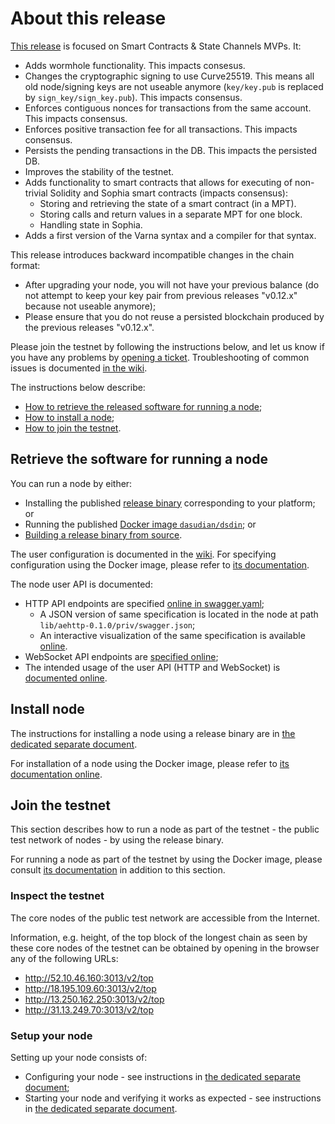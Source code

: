 # About this release

[This release][this-release] is focused on Smart Contracts & State Channels MVPs.
It:
* Adds wormhole functionality. This impacts consesus.
* Changes the cryptographic signing to use Curve25519. This means all old node/signing keys are not useable anymore (`key/key.pub` is replaced by `sign_key/sign_key.pub`). This impacts consensus.
* Enforces contiguous nonces for transactions from the same account. This impacts consensus.
* Enforces positive transaction fee for all transactions. This impacts consensus.
* Persists the pending transactions in the DB. This impacts the persisted DB.
* Improves the stability of the testnet.
* Adds functionality to smart contracts that allows for executing of non-trivial Solidity and Sophia smart contracts (impacts consensus):
  * Storing and retrieving the state of a smart contract (in a MPT).
  * Storing calls and return values in a separate MPT for one block.
  * Handling state in Sophia.
* Adds a first version of the Varna syntax and a compiler for that syntax.

[this-release]: https://github.com/dasudian/dsdin/releases/tag/v0.13.0

This release introduces backward incompatible changes in the chain format:
* After upgrading your node, you will not have your previous balance (do not attempt to keep your key pair from previous releases "v0.12.x" because not useable anymore);
* Please ensure that you do not reuse a persisted blockchain produced by the previous releases "v0.12.x".

Please join the testnet by following the instructions below, and let us know if you have any problems by [opening a ticket](https://github.com/dasudian/dsdin/issues).
Troubleshooting of common issues is documented [in the wiki](https://github.com/dasudian/dsdin/wiki/Troubleshooting).

The instructions below describe:
* [How to retrieve the released software for running a node](#retrieve-the-software-for-running-a-node);
* [How to install a node](#install-node);
* [How to join the testnet](#join-the-testnet).

## Retrieve the software for running a node

You can run a node by either:
* Installing the published [release binary][this-release] corresponding to your platform; or
* Running the published [Docker image `dasudian/dsdin`][docker]; or
* [Building a release binary from source][build].

[docker]: https://github.com/dasudian/dsdin/blob/v0.13.0/docs/docker.md
[build]: https://github.com/dasudian/dsdin/blob/v0.13.0/docs/build.md

The user configuration is documented in the [wiki](https://github.com/dasudian/dsdin/wiki/User-provided-configuration).
For specifying configuration using the Docker image, please refer to [its documentation][docker].

The node user API is documented:
* HTTP API endpoints are specified [online in swagger.yaml][swagger-yaml];
  * A JSON version of same specification is located in the node at path `lib/aehttp-0.1.0/priv/swagger.json`;
  * An interactive visualization of the same specification is available [online][swagger-ui].
* WebSocket API endpoints are [specified online][api-doc];
* The intended usage of the user API (HTTP and WebSocket) is [documented online][api-doc].

[swagger-yaml]: https://github.com/dasudian/dsdin/blob/v0.13.0/config/swagger.yaml
[swagger-ui]: https://dasudian.github.io/dsdin-api-docs/?config=https://raw.githubusercontent.com/dasudian/dsdin/v0.13.0/apps/aehttp/priv/swagger.json
[api-doc]: https://github.com/dasudian/protocol/blob/dsdin-v0.13.0/dsdin/api/README.md

## Install node

The instructions for installing a node using a release binary are in [the dedicated separate document](../../docs/installation.md).

For installation of a node using the Docker image, please refer to [its documentation online][docker].

## Join the testnet

This section describes how to run a node as part of the testnet - the public test network of nodes - by using the release binary.

For running a node as part of the testnet by using the Docker image, please consult [its documentation][docker] in addition to this section.

### Inspect the testnet

The core nodes of the public test network are accessible from the Internet.

Information, e.g. height, of the top block of the longest chain as seen by these core nodes of the testnet can be obtained by opening in the browser any of the following URLs:
* http://52.10.46.160:3013/v2/top
* http://18.195.109.60:3013/v2/top
* http://13.250.162.250:3013/v2/top
* http://31.13.249.70:3013/v2/top

### Setup your node

Setting up your node consists of:
* Configuring your node - see instructions in [the dedicated separate document](../../docs/configuration.md);
* Starting your node and verifying it works as expected - see instructions in [the dedicated separate document](../../docs/operation.md).
